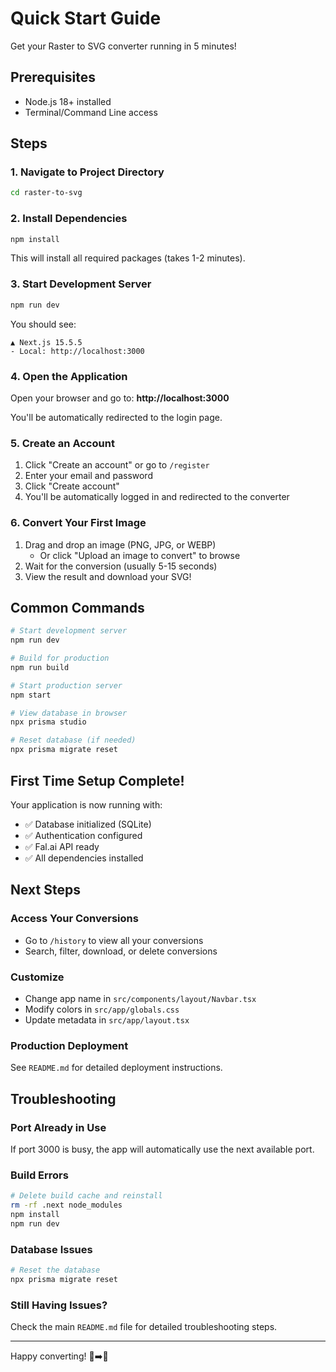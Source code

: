 # Quick Start Guide

Get your Raster to SVG converter running in 5 minutes!

## Prerequisites

- Node.js 18+ installed
- Terminal/Command Line access

## Steps

### 1. Navigate to Project Directory

```bash
cd raster-to-svg
```

### 2. Install Dependencies

```bash
npm install
```

This will install all required packages (takes 1-2 minutes).

### 3. Start Development Server

```bash
npm run dev
```

You should see:
```
▲ Next.js 15.5.5
- Local: http://localhost:3000
```

### 4. Open the Application

Open your browser and go to: **http://localhost:3000**

You'll be automatically redirected to the login page.

### 5. Create an Account

1. Click "Create an account" or go to `/register`
2. Enter your email and password
3. Click "Create account"
4. You'll be automatically logged in and redirected to the converter

### 6. Convert Your First Image

1. Drag and drop an image (PNG, JPG, or WEBP)
   - Or click "Upload an image to convert" to browse
2. Wait for the conversion (usually 5-15 seconds)
3. View the result and download your SVG!

## Common Commands

```bash
# Start development server
npm run dev

# Build for production
npm run build

# Start production server
npm start

# View database in browser
npx prisma studio

# Reset database (if needed)
npx prisma migrate reset
```

## First Time Setup Complete!

Your application is now running with:
- ✅ Database initialized (SQLite)
- ✅ Authentication configured
- ✅ Fal.ai API ready
- ✅ All dependencies installed

## Next Steps

### Access Your Conversions
- Go to `/history` to view all your conversions
- Search, filter, download, or delete conversions

### Customize
- Change app name in `src/components/layout/Navbar.tsx`
- Modify colors in `src/app/globals.css`
- Update metadata in `src/app/layout.tsx`

### Production Deployment
See `README.md` for detailed deployment instructions.

## Troubleshooting

### Port Already in Use
If port 3000 is busy, the app will automatically use the next available port.

### Build Errors
```bash
# Delete build cache and reinstall
rm -rf .next node_modules
npm install
npm run dev
```

### Database Issues
```bash
# Reset the database
npx prisma migrate reset
```

### Still Having Issues?
Check the main `README.md` file for detailed troubleshooting steps.

---

Happy converting! 🎨➡️📐
